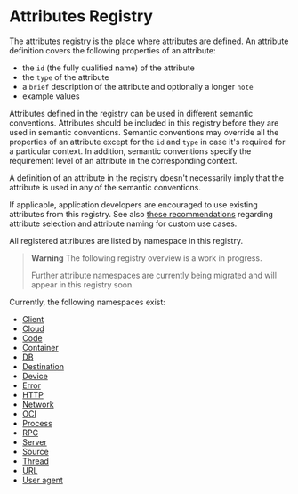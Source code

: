 <!--- Hugo front matter used to generate the website version of this page:
linkTitle: Registry
weight: -2
--->

# Attributes Registry

The attributes registry is the place where attributes are defined. An attribute definition covers the following properties of an attribute:

- the `id` (the fully qualified name) of the attribute
- the `type` of the attribute
- a `brief` description of the attribute and optionally a longer `note`
- example values

Attributes defined in the registry can be used in different semantic conventions. Attributes should be included in this registry before they are used in semantic conventions. Semantic conventions may override all the properties of an attribute except for the `id` and `type` in case it's required for a particular context. In addition, semantic conventions specify the requirement level of an attribute in the corresponding context.

A definition of an attribute in the registry doesn't necessarily imply that the attribute is used in any of the semantic conventions.

If applicable, application developers are encouraged to use existing attributes from this registry. See also [these recommendations][developers recommendations] regarding attribute selection and attribute naming for custom use cases.

All registered attributes are listed by namespace in this registry.

> **Warning**
> The following registry overview is a work in progress.
>
> Further attribute namespaces are currently being migrated and will appear in this registry soon.

Currently, the following namespaces exist:

* [Client](client.md)
* [Cloud](cloud.md)
* [Code](code.md)
* [Container](container.md)
* [DB](db.md)
* [Destination](destination.md)
* [Device](device.md)
* [Error](error.md)
* [HTTP](http.md)
* [Network](network.md)
* [OCI](oci.md)
* [Process](process.md)
* [RPC](rpc.md)
* [Server](server.md)
* [Source](source.md)
* [Thread](thread.md)
* [URL](url.md)
* [User agent](user-agent.md)

[developers recommendations]: https://github.com/open-telemetry/opentelemetry-specification/tree/v1.26.0/specification/common/attribute-naming.md#recommendations-for-application-developers
